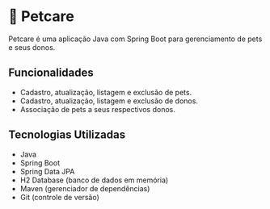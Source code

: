 # 🐾 Petcare

Petcare é uma aplicação Java com Spring Boot para gerenciamento de pets e seus donos.

## Funcionalidades

- Cadastro, atualização, listagem e exclusão de pets.
- Cadastro, atualização, listagem e exclusão de donos.
- Associação de pets a seus respectivos donos.

## Tecnologias Utilizadas

- Java
- Spring Boot
- Spring Data JPA
- H2 Database (banco de dados em memória)
- Maven (gerenciador de dependências)
- Git (controle de versão)
